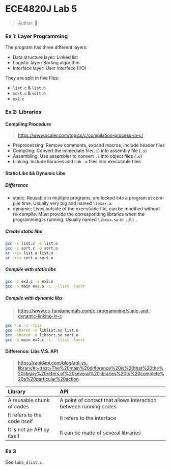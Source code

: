 # ECE4820J Lab 5

> Author: :hamster:

### Ex 1: Layer Programming

The program has three different layers:

+ Data structure layer: Linked list
+ Logistic layer: Sorting algorithm
+ Interface layer: User interface (I/O)

They are split in five files:

+ `list.c`  & `list.h`
+ `sort.c` & `sort.h`
+ `ex2.c`

### Ex 2: Libraries

#### Compiling Procedure

> https://www.scaler.com/topics/c/compilation-process-in-c/

+ Preprocessing: Remove comments, expand macros, include header files
+ Compiling: Convert the immediate file(`.i`) into assembly file (`.s`)
+ Assembling: Use assembler to convert `.s` into object files (`.o`)
+ Linking: Include libraries and link `.o` files into executable files

#### Static Libs && Dynamic Libs

##### Difference

+ static: Reusable in multiple programs, are locked into a program at com-pile time. Usually very big and named `libxxx.a`.
+ dynamic: Lives outside of the executable file, can be modified without re-compile. Must provide the corresponding libraries when the programming is running. Usually named `libxxx.so` or `.dll` .

##### Create static libs

```bash
gcc -c list.c -o list.o
gcc -c sort.c -o sort.o
ar -rcs list.a list.o
ar -rcs sort.a sort.o
```

##### Compile with static libs

```bash
gcc -c ex2.c -o ex2.o
gcc -o main ex2.o -L. -llist -lsort
```

##### Compile with dynamic libs

> https://www.cs-fundamentals.com/c-programming/static-and-dynamic-linking-in-c

```bash
gcc *.c -c -fpic
gcc -shared -o liblist.so list.o
gcc -shared -o libsort.so sort.o
gcc -o main ex2.c -L. -llist -lsort
```

#### Difference: Libs V.S. API

> https://rapidapi.com/blog/api-vs-library/#:~:text=The%20main%20difference%20is%20that%20the%20library%20refers,of%20several%20libraries%20to%20complete%20a%20particular%20action.

| Library                      | API                                                          |
| :--------------------------- | :----------------------------------------------------------- |
| A reusable chunk of codes    | A point of contact that allows interaction between running codes |
| It refers to the code itself | It refers to the interface                                   |
| It is not an API by itself   | It can be made of several libraries                          |

### Ex 3

See `lab5_dlist.c`.
